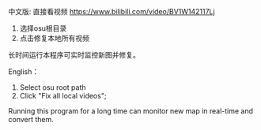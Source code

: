 中文版: 直接看视频 https://www.bilibili.com/video/BV1W142117Lj
1. 选择osu根目录
2. 点击修复本地所有视频

长时间运行本程序可实时监控新图并修复。

English：
1. Select osu root path
2. Click "Fix all local videos";


Running this program for a long time can monitor new map in real-time and convert them.
